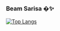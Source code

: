 ### Beam Sarisa  �✨

[![Top Langs](https://github-readme-stats.vercel.app/api/top-langs/?username=srbeam&layout=compact)](https://github.com/anuraghazra/github-readme-stats)

<!--
**srbeam/srbeam** is a ✨ _special_ ✨ repository because its `README.md` (this file) appears on your GitHub profile.

Here are some ideas to get you started:

- 🔭 I’m currently working on ...
- 🌱 I’m currently learning ...
- 👯 I’m looking to collaborate on ...
- 🤔 I’m looking for help with ...
- 💬 Ask me about ...
- 📫 How to reach me: ...
- 😄 Pronouns: ...
- ⚡ Fun fact: ...
-->
